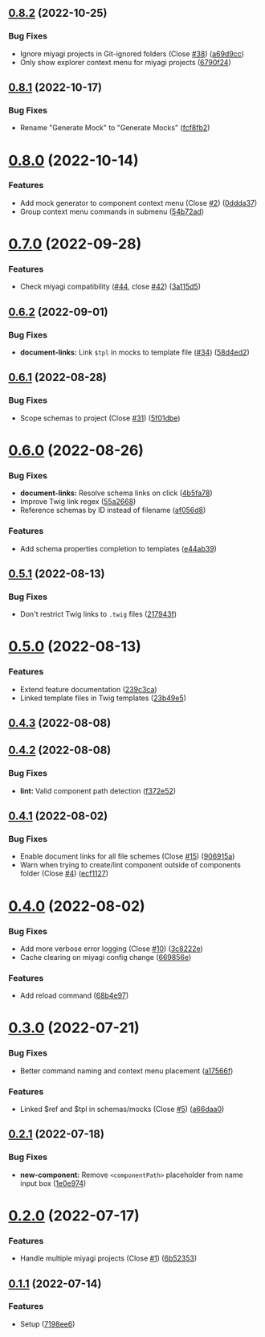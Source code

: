 ## [0.8.2](https://github.com/miyagi-dev/vscode-miyagi/compare/v0.8.1...v0.8.2) (2022-10-25)


### Bug Fixes

* Ignore miyagi projects in Git-ignored folders (Close [#38](https://github.com/miyagi-dev/vscode-miyagi/issues/38)) ([a69d9cc](https://github.com/miyagi-dev/vscode-miyagi/commit/a69d9cc5123e6ca642e6d693539eef8864fc9255))
* Only show explorer context menu for miyagi projects ([6790f24](https://github.com/miyagi-dev/vscode-miyagi/commit/6790f24c3b628b5f68ba5e1ba0ba4b56dfba21ee))



## [0.8.1](https://github.com/miyagi-dev/vscode-miyagi/compare/v0.8.0...v0.8.1) (2022-10-17)


### Bug Fixes

* Rename "Generate Mock" to "Generate Mocks" ([fcf8fb2](https://github.com/miyagi-dev/vscode-miyagi/commit/fcf8fb23f3ae3f734dd178d93aa48c52a91aa4aa))



# [0.8.0](https://github.com/miyagi-dev/vscode-miyagi/compare/v0.7.0...v0.8.0) (2022-10-14)


### Features

* Add mock generator to component context menu (Close [#2](https://github.com/miyagi-dev/vscode-miyagi/issues/2)) ([0ddda37](https://github.com/miyagi-dev/vscode-miyagi/commit/0ddda374f2489641f82eeb155760c2e078f7fb2c))
* Group context menu commands in submenu ([54b72ad](https://github.com/miyagi-dev/vscode-miyagi/commit/54b72adecfbe3fc50ae58649bd48db6ed42d13a4))



# [0.7.0](https://github.com/miyagi-dev/vscode-miyagi/compare/v0.6.2...v0.7.0) (2022-09-28)


### Features

* Check miyagi compatibility ([#44](https://github.com/miyagi-dev/vscode-miyagi/issues/44), close [#42](https://github.com/miyagi-dev/vscode-miyagi/issues/42)) ([3a115d5](https://github.com/miyagi-dev/vscode-miyagi/commit/3a115d59100580b410643743c6718de7143f5782))



## [0.6.2](https://github.com/miyagi-dev/vscode-miyagi/compare/v0.6.1...v0.6.2) (2022-09-01)


### Bug Fixes

* **document-links:** Link `$tpl` in mocks to template file ([#34](https://github.com/miyagi-dev/vscode-miyagi/issues/34)) ([58d4ed2](https://github.com/miyagi-dev/vscode-miyagi/commit/58d4ed2e5db87d1096ec60f1e2bcbe4186ee0dbe))



## [0.6.1](https://github.com/miyagi-dev/vscode-miyagi/compare/v0.6.0...v0.6.1) (2022-08-28)


### Bug Fixes

* Scope schemas to project (Close [#31](https://github.com/miyagi-dev/vscode-miyagi/issues/31)) ([5f01dbe](https://github.com/miyagi-dev/vscode-miyagi/commit/5f01dbe35b250f79bfc0e899e7b7123108d03d03))



# [0.6.0](https://github.com/miyagi-dev/vscode-miyagi/compare/v0.5.1...v0.6.0) (2022-08-26)


### Bug Fixes

* **document-links:** Resolve schema links on click ([4b5fa78](https://github.com/miyagi-dev/vscode-miyagi/commit/4b5fa7854cf4fdc037b999a47a2fec519f5ef1b9))
* Improve Twig link regex ([55a2668](https://github.com/miyagi-dev/vscode-miyagi/commit/55a2668457b91d5e95a3d56a024983e35c6ea39a))
* Reference schemas by ID instead of filename ([af056d8](https://github.com/miyagi-dev/vscode-miyagi/commit/af056d878d15dea03c971a77726f9ac4310436c4))


### Features

* Add schema properties completion to templates ([e44ab39](https://github.com/miyagi-dev/vscode-miyagi/commit/e44ab39b218ce890c559850b452398dd3eaf5aa6))



## [0.5.1](https://github.com/miyagi-dev/vscode-miyagi/compare/v0.5.0...v0.5.1) (2022-08-13)


### Bug Fixes

* Don't restrict Twig links to `.twig` files ([217943f](https://github.com/miyagi-dev/vscode-miyagi/commit/217943f4296e82c8a94f166b9d3b0779e2bfea5a))



# [0.5.0](https://github.com/miyagi-dev/vscode-miyagi/compare/v0.4.3...v0.5.0) (2022-08-13)


### Features

* Extend feature documentation ([239c3ca](https://github.com/miyagi-dev/vscode-miyagi/commit/239c3ca7deee35e5e981a7d9a1f98069a54a651e))
* Linked template files in Twig templates ([23b49e5](https://github.com/miyagi-dev/vscode-miyagi/commit/23b49e58d9f4db1c18e556b93c06aaeed4986b47))



## [0.4.3](https://github.com/miyagi-dev/vscode-miyagi/compare/v0.4.2...v0.4.3) (2022-08-08)



## [0.4.2](https://github.com/miyagi-dev/vscode-miyagi/compare/v0.4.1...v0.4.2) (2022-08-08)


### Bug Fixes

* **lint:** Valid component path detection ([f372e52](https://github.com/miyagi-dev/vscode-miyagi/commit/f372e526e12d8f50de024f69bdfb840eda06267f))



## [0.4.1](https://github.com/miyagi-dev/vscode-miyagi/compare/v0.4.0...v0.4.1) (2022-08-02)


### Bug Fixes

* Enable document links for all file schemes (Close [#15](https://github.com/miyagi-dev/vscode-miyagi/issues/15)) ([906915a](https://github.com/miyagi-dev/vscode-miyagi/commit/906915a560208327dff45d079abebaccd6ef3c6f))
* Warn when trying to create/lint component outside of components folder (Close [#4](https://github.com/miyagi-dev/vscode-miyagi/issues/4)) ([ecf1127](https://github.com/miyagi-dev/vscode-miyagi/commit/ecf1127b3ec8b05297892fedfbdc3beeb8cf7290))



# [0.4.0](https://github.com/miyagi-dev/vscode-miyagi/compare/v0.3.0...v0.4.0) (2022-08-02)


### Bug Fixes

* Add more verbose error logging (Close [#10](https://github.com/miyagi-dev/vscode-miyagi/issues/10)) ([3c8222e](https://github.com/miyagi-dev/vscode-miyagi/commit/3c8222e2a90b3ef975ee3c8523050ff562adfa88))
* Cache clearing on miyagi config change ([669856e](https://github.com/miyagi-dev/vscode-miyagi/commit/669856efb8b5018c5266931410e8c0f8b079e35d))


### Features

* Add reload command ([68b4e97](https://github.com/miyagi-dev/vscode-miyagi/commit/68b4e976a4cfb7d258f99098a657d4606381c054))



# [0.3.0](https://github.com/miyagi-dev/vscode-miyagi/compare/v0.2.1...v0.3.0) (2022-07-21)


### Bug Fixes

* Better command naming and context menu placement ([a17566f](https://github.com/miyagi-dev/vscode-miyagi/commit/a17566f63e0675a2d4db1833e14be6b099042c52))


### Features

* Linked $ref and $tpl in schemas/mocks (Close [#5](https://github.com/miyagi-dev/vscode-miyagi/issues/5)) ([a66daa0](https://github.com/miyagi-dev/vscode-miyagi/commit/a66daa0d5e48e8ff178dad1aab8ab55ef16f785d))



## [0.2.1](https://github.com/miyagi-dev/vscode-miyagi/compare/v0.2.0...v0.2.1) (2022-07-18)


### Bug Fixes

* **new-component:** Remove `<componentPath>` placeholder from name input box ([1e0e974](https://github.com/miyagi-dev/vscode-miyagi/commit/1e0e974edadef59f1bfebb6fb1bd1b86420d008e))



# [0.2.0](https://github.com/miyagi-dev/vscode-miyagi/compare/v0.1.1...v0.2.0) (2022-07-17)


### Features

* Handle multiple miyagi projects (Close [#1](https://github.com/miyagi-dev/vscode-miyagi/issues/1)) ([6b52353](https://github.com/miyagi-dev/vscode-miyagi/commit/6b523537a7d25f4b2fab52e79084502d2cf6e0c8))



## [0.1.1](https://github.com/miyagi-dev/vscode-miyagi/compare/7198ee631bbf4c99bfcbb2306b9361bd6c0ee357...v0.1.1) (2022-07-14)


### Features

* Setup ([7198ee6](https://github.com/miyagi-dev/vscode-miyagi/commit/7198ee631bbf4c99bfcbb2306b9361bd6c0ee357))



